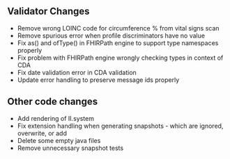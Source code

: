 ## Validator Changes

* Remove wrong LOINC code for circumference % from vital signs scan
* Remove spurious error when profile discriminators have no value
* Fix as() and ofType() in FHIRPath engine to support type namespaces properly
* Fix problem with FHIRPath engine wrongly checking types in context of CDA
* Fix date validation error in CDA validation
* Update error handling to preserve message ids properly

## Other code changes

* Add rendering of II.system
* Fix extension handling when generating snapshots - which are ignored, overwrite, or add
* Delete some empty java files
* Remove unnecessary snapshot tests
